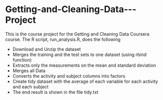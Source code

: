 # Getting-and-Cleaning-Data---Project

This is the course project for the Getting and Cleaning Data Coursera course. The R script, run_analysis.R, does the following

  * Download and Unzip the dataset
  * Merges the training and the test sets to one dataset (using rbind function)
  * Extracts only the measurements on the mean and standard deviation
  * Merges all Data
  * Converts the activity and subject columns into factors
  * Create tidy dataset with the average of each variable for each activity and each subject
  * The end result is shown in the file tidy.txt

